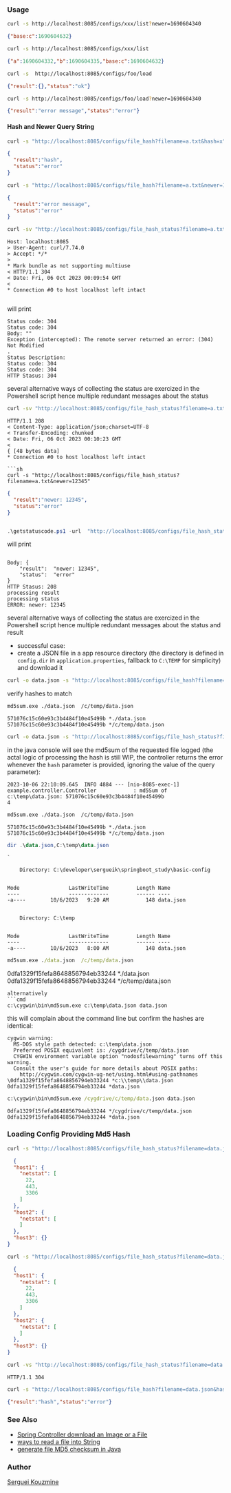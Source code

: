 ### Usage
```sh
curl -s http://localhost:8085/configs/xxx/list?newer=1690604340
```
```JSON
{"base:c":1690604632}
```
```sh
curl -s http://localhost:8085/configs/xxx/list
```
```JSON
{"a":1690604332,"b":1690604335,"base:c":1690604632}
```

```sh
curl -s  http://localhost:8085/configs/foo/load
```

```JSON
{"result":{},"status":"ok"}
```

```sh
curl -s http://localhost:8085/configs/foo/load?newer=1690604340
```
```JSON
{"result":"error message","status":"error"}
```
#### Hash and Newer Query String

```sh
curl -s "http://localhost:8085/configs/file_hash?filename=a.txt&hash=x"
```
```JSON
{
  "result":"hash",
  "status":"error"
}
```

```sh
curl -s "http://localhost:8085/configs/file_hash?filename=a.txt&newer=12345"
```
```JSON
{
  "result":"error message",
  "status":"error"
}
```

```sh
curl -sv "http://localhost:8085/configs/file_hash_status?filename=a.txt&hash=x"
```
```text
Host: localhost:8085
> User-Agent: curl/7.74.0
> Accept: */*
>
* Mark bundle as not supporting multiuse
< HTTP/1.1 304
< Date: Fri, 06 Oct 2023 00:09:54 GMT
<
* Connection #0 to host localhost left intact
```

```powershell
```
will print

```text
Status code: 304
Status code: 304
Body: ""
Exception (intercepted): The remote server returned an error: (304) Not Modified
.
Status Description:
Status code: 304
Status code: 304
HTTP Stasus: 304
```
several alternative ways of collecting the status are exercized in the Powershell script hence multiple redundant messages about the status

```sh
curl -sv "http://localhost:8085/configs/file_hash_status?filename=a.txt&newer=12345"
```
```text
HTTP/1.1 208
< Content-Type: application/json;charset=UTF-8
< Transfer-Encoding: chunked
< Date: Fri, 06 Oct 2023 00:10:23 GMT
<
{ [48 bytes data]
* Connection #0 to host localhost left intact

```sh
curl -s "http://localhost:8085/configs/file_hash_status?filename=a.txt&newer=12345"
```

```JSON
{
  "result":"newer: 12345",
  "status":"error"
}
```

```powershell

.\getstatuscode.ps1 -url  "http://localhost:8085/configs/file_hash_status?filename=a.txt&newer=12345"
```
will print
```text

Body: {
    "result":  "newer: 12345",
    "status":  "error"
}
HTTP Stasus: 208
processing result
processing status
ERROR: newer: 12345
```
several alternative ways of collecting the status are exercized in the Powershell script hence multiple redundant messages about the status and result


* successful case:
* create a JSON file in a app resource directory (the directory is defined in `config.dir` in `application.properties`, fallback to `C:\TEMP` for simplicity) and download it

```sh
curl -o data.json -s "http://localhost:8085/configs/file_hash?filename=data.json"
```
verify hashes to match
```sh
md5sum.exe ./data.json  /c/temp/data.json
```
```text
571076c15c60e93c3b4484f10e45499b *./data.json
571076c15c60e93c3b4484f10e45499b */c/temp/data.json
```

```sh
curl -o data.json -s "http://localhost:8085/configs/file_hash_status?filename=data.json"
```
in the java console will see the md5sum of the requested file logged (the actal logic of processing the hash is still WIP, the controller returns the error whenever the `hash` parameter is provided, ignoring the value of the query parameter):
```text
2023-10-06 22:10:09.645  INFO 4884 --- [nio-8085-exec-1] example.controller.Controller            : md5Sum of c:\temp\data.json: 571076c15c60e93c3b4484f10e45499b
4
```

```sh
md5sum.exe ./data.json  /c/temp/data.json
```
```text
571076c15c60e93c3b4484f10e45499b *./data.json
571076c15c60e93c3b4484f10e45499b */c/temp/data.json
```

```powershell
dir .\data.json,C:\temp\data.json
```
```text
`

    Directory: C:\developer\sergueik\springboot_study\basic-config


Mode                LastWriteTime         Length Name
----                -------------         ------ ----
-a----        10/6/2023   9:20 AM            148 data.json


    Directory: C:\temp


Mode                LastWriteTime         Length Name
----                -------------         ------ ----
-a----        10/6/2023   8:00 AM            148 data.json

```
```cmd
md5sum.exe ./data.json  /c/temp/data.json
```
0dfa1329f15fefa8648856794eb33244 *./data.json
0dfa1329f15fefa8648856794eb33244 */c/temp/data.json
```
alternatively
```cmd
c:\cygwin\bin\md5sum.exe c:\temp\data.json data.json
```
this will complain about the command line but confirm the hashes are identical:
```text
cygwin warning:
  MS-DOS style path detected: c:\temp\data.json
  Preferred POSIX equivalent is: /cygdrive/c/temp/data.json
  CYGWIN environment variable option "nodosfilewarning" turns off this warning.
  Consult the user's guide for more details about POSIX paths:
    http://cygwin.com/cygwin-ug-net/using.html#using-pathnames
\0dfa1329f15fefa8648856794eb33244 *c:\\temp\\data.json
0dfa1329f15fefa8648856794eb33244 *data.json
```

```cmd
c:\cygwin\bin\md5sum.exe /cygdrive/c/temp/data.json data.json
```
```text
0dfa1329f15fefa8648856794eb33244 */cygdrive/c/temp/data.json
0dfa1329f15fefa8648856794eb33244 *data.json
```
### Loading Config Providing Md5 Hash

```sh
curl -s "http://localhost:8085/configs/file_hash_status?filename=data.json"
```
```JSON
  {
  "host1": {
    "netstat": [
      22,
      443,
      3306
    ]
  },
  "host2": {
    "netstat": [
    ]
  },
  "host3": {}
}

```

```sh
curl -s "http://localhost:8085/configs/file_hash_status?filename=data.json&hash=0dfa1329f15fefa8648856794eb33241"
```
```JSON
  {
  "host1": {
    "netstat": [
      22,
      443,
      3306
    ]
  },
  "host2": {
    "netstat": [
    ]
  },
  "host3": {}
}

```


```sh
curl -vs "http://localhost:8085/configs/file_hash_status?filename=data.json&hash=0dfa1329f15fefa8648856794eb33244"
```
```text
HTTP/1.1 304
```

```sh
curl -s "http://localhost:8085/configs/file_hash?filename=data.json&hash=0dfa1329f15fefa8648856794eb33244"
```
```JSON
{"result":"hash","status":"error"}
```

### See Also

   * [Spring Controller download an Image or a File](https://www.baeldung.com/spring-controller-return-image-file)
   * [ways to read a file into String](https://stackoverflow.com/questions/3402735/what-is-simplest-way-to-read-a-file-into-string)
   * [generate file MD5 checksum in Java](https://www.baeldung.com/java-md5-checksum-file)
### Author
[Serguei Kouzmine](kouzmine_serguei@yahoo.com)
